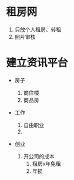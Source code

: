 # 租房网
1. 只放个人租房、转租
2. 照片审核

# 建立资讯平台
- 房子
    1. 商住楼
    2. 商品房
- 工作
    1. 自由职业
    2. 
    
- 创业
    1. 开公司的成本
        1. 租房x年免租
        2. 年损



